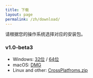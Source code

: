 ```yaml
---
title: 下载
layout: page
permalink: /zh/download/
---
```


请根据您的操作系统选择对应的安装包。

### v1.0-beta3

* Windows: [32位](https://github.com/xulihang/BasicCAT/releases/download/v1.0-beta3/BasicCAT-windows-x86.exe) /  [64位](https://github.com/xulihang/BasicCAT/releases/download/v1.0-beta3/BasicCAT-windows-x64.exe)
* macOS:  [DMG](https://github.com/xulihang/BasicCAT/releases/download/v1.0-beta3/BasicCAT_mac.dmg)
* Linux and other:  [CrossPlatfroms.zip](https://github.com/xulihang/BasicCAT/releases/download/v1.0-beta3/BasicCAT-crossplatforms.zip)